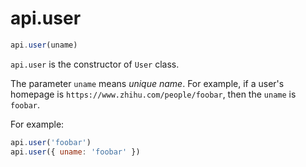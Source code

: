 # api.user

```javascript
api.user(uname)
```

`api.user` is the constructor of `User` class.

The parameter `uname` means *unique name*. For example, if a user's homepage is `https://www.zhihu.com/people/foobar`, then the `uname` is `foobar`.

For example:

```javascript
api.user('foobar')
api.user({ uname: 'foobar' })
```
